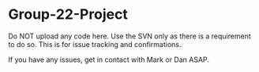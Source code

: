 # Group-22-Project

Do NOT upload any code here. Use the SVN only as there is a requirement to do so. This is for issue tracking and confirmations.

If you have any issues, get in contact with Mark or Dan ASAP.
